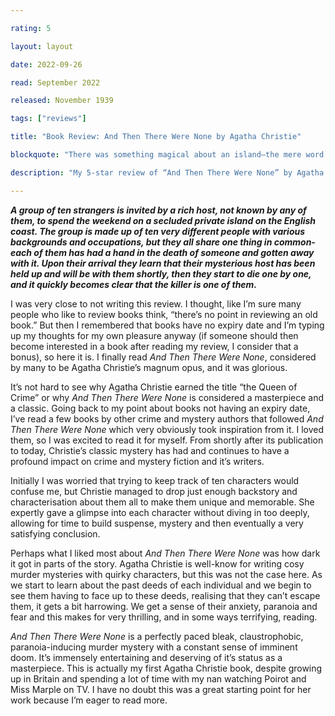 ```yaml
---

rating: 5

layout: layout

date: 2022-09-26

read: September 2022

released: November 1939

tags: ["reviews"]

title: "Book Review: And Then There Were None by Agatha Christie"

blockquote: "There was something magical about an island—the mere word suggested fantasy. You lost touch with the world—an island was a world of its own. A world, perhaps, from which you might never return."

description: "My 5-star review of “And Then There Were None” by Agatha Christie"

---
```


*****A group of ten strangers is invited by a rich host, not known by any of them, to spend the weekend on a secluded private island on the English coast. The group is made up of ten very different people with various backgrounds and occupations, but they all share one thing in common- each of them has had a hand in the death of someone and gotten away with it. Upon their arrival they learn that their mysterious host has been held up and will be with them shortly, then they start to die one by one, and it quickly becomes clear that the killer is one of them.*****

I was very close to not writing this review. I thought, like I’m sure many people who like to review books think, “there’s no point in reviewing an old book.” But then I remembered that books have no expiry date and I’m typing up my thoughts for my own pleasure anyway (if someone should then become interested in a book after reading my review, I consider that a bonus), so here it is. I finally read *And Then There Were None*, considered by many to be Agatha Christie’s magnum opus, and it was glorious. 

It’s not hard to see why Agatha Christie earned the title “the Queen of Crime” or why *And Then There Were None* is considered a masterpiece and a classic. Going back to my point about books not having an expiry date, I’ve read a few books by other crime and mystery authors that followed *And Then There Were None* which very obviously took inspiration from it. I loved them, so I was excited to read it for myself. From shortly after its publication to today, Christie’s classic mystery has had and continues to have a profound impact on crime and mystery fiction and it’s writers. 

Initially I was worried that trying to keep track of ten characters would confuse me, but Christie managed to drop just enough backstory and characterisation about them all to make them unique and memorable. She expertly gave a glimpse into each character without diving in too deeply, allowing for time to build suspense, mystery and then eventually a very satisfying conclusion. 

Perhaps what I liked most about *And Then There Were None* was how dark it got in parts of the story. Agatha Christie is well-know for writing cosy murder mysteries with quirky characters, but this was not the case here. As we start to learn about the past deeds of each individual and we begin to see them having to face up to these deeds, realising that they can’t escape them, it gets a bit harrowing. We get a sense of their anxiety, paranoia and fear and this makes for very thrilling, and in some ways terrifying, reading. 

*And Then There Were None* is a perfectly paced bleak, claustrophobic, paranoia-inducing murder mystery with a constant sense of imminent doom. It’s immensely entertaining and deserving of it’s status as a masterpiece. This is actually my first Agatha Christie book, despite growing up in Britain and spending a lot of time with my nan watching Poirot and Miss Marple on TV. I have no doubt this was a great starting point for her work because I’m eager to read more. 


